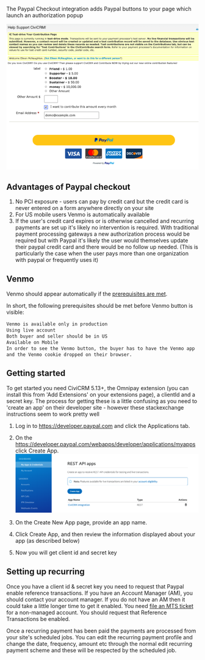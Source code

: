 The Paypal Checkout integration adds Paypal buttons to your page which launch an authorization popup

![profile](../docs/PaypalCheckout/paypal_checkout.png)

## Advantages of Paypal checkout

1) No PCI exposure - users can pay by credit card but the credit card is
never entered on a form anywhere directly on your site
1) For US mobile users Venmo is automatically available
1) If the user's credit card expires or is otherwise cancelled and recurring payments
are set up it's likely no intervention is required. With traditional payment processing
gateways a new authorization process would be required but with Paypal it's likely the
user would themselves update their paypal credit card and there would be no follow up needed.
(This is particularly the case when the user pays more than one organization with paypal or
frequently uses it)

## Venmo
Venmo should appear automatically if the [prerequisites are met](https://help.venmo.com/hc/en-us/articles/115010455987-Getting-Started-Purchasing-with-Venmo).


In short, the following prerequisites should be met before Venmo button is visible:

    Venmo is available only in production
    Using live account
    Both buyer and seller should be in US
    Available on Mobile
    In order to see the Venmo button, the buyer has to have the Venmo app and the Venmo cookie dropped on their browser.

## Getting started
To get started you need CiviCRM 5.13+, the Omnipay extension (you can install this from 'Add Extensions' on your extensions page), a clientId and a secret key. The process for getting these is a little confusing as you need to 'create an app' on their developer site - however these stackexchange instructions seem to work pretty well


1) Log in to https://developer.paypal.com and click the Applications tab.

1) On the https://developer.paypal.com/webapps/developer/applications/myapps click Create App.
![profile](../docs/PaypalCheckout/create_app.png)

3) On the Create New App page, provide an app name.

4) Click Create App, and then review the information displayed about your app (as described below)

5) Now you will get client id and secret key


## Setting up recurring
Once you have a client id & secret key you need to request that Paypal enable reference transactions. If you have an Account Manager (AM), you should contact your account manager.  If you do not have an AM then it could take a little longer time to get it enabled.  You need [file an MTS ticket](https://www.paypal-techsupport.com/s/?language=en_US) for a non-managed account. You should request that Reference Transactions be enabled.

Once a recurring payment has been paid the payments are processed from your site's scheduled jobs. You can edit the recurring payment profile and change the date, frequency, 
amount etc through the normal edit recurring payment scheme and these will be 
respected by the scheduled job.





